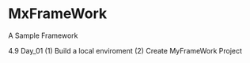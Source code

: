 # MxFrameWork
A Sample Framework

4.9 Day_01 
 (1) Build a local enviroment
 (2) Create MyFrameWork Project 
